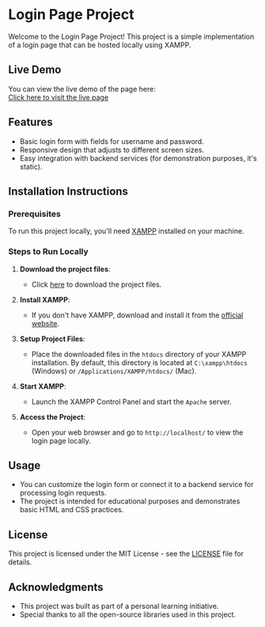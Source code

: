 # Login Page Project

Welcome to the Login Page Project! This project is a simple implementation of a login page that can be hosted locally using XAMPP. 

## Live Demo
You can view the live demo of the page here:  
[Click here to visit the live page](https://sohaibdaoudi.github.io/loginpage/)

## Features
- Basic login form with fields for username and password.
- Responsive design that adjusts to different screen sizes.
- Easy integration with backend services (for demonstration purposes, it's static).

## Installation Instructions

### Prerequisites
To run this project locally, you'll need [XAMPP](https://www.apachefriends.org/index.html) installed on your machine.

### Steps to Run Locally

1. **Download the project files**:
   - Click [here](https://github.com/sohaibdaoudi/loginpage) to download the project files.

2. **Install XAMPP**:
   - If you don't have XAMPP, download and install it from the [official website](https://www.apachefriends.org/index.html).

3. **Setup Project Files**:
   - Place the downloaded files in the `htdocs` directory of your XAMPP installation. By default, this directory is located at `C:\xampp\htdocs` (Windows) or `/Applications/XAMPP/htdocs/` (Mac).

4. **Start XAMPP**:
   - Launch the XAMPP Control Panel and start the `Apache` server.

5. **Access the Project**:
   - Open your web browser and go to `http://localhost/` to view the login page locally.

## Usage
- You can customize the login form or connect it to a backend service for processing login requests.
- The project is intended for educational purposes and demonstrates basic HTML and CSS practices.

## License
This project is licensed under the MIT License - see the [LICENSE](LICENSE) file for details.

## Acknowledgments
- This project was built as part of a personal learning initiative.
- Special thanks to all the open-source libraries used in this project.
